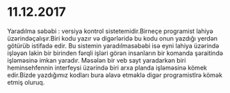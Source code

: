 # 11.12.2017
Yaradılma səbəbi : versiya kontrol sistetemidir.Birneçe programist lahiyə üzərindəçalışır.Biri kodu yazır və digərləridə bu kodu onun yazdığı yerdən götürüb istifadə edir. Bu sistemin yaradılmasəbəbi isə eyni lahiya üzərində işləyən lakin bir birinden fərqli işləri görən insanların bir komanda şəraitində işləməsinə imkan yaradır. Məsələn bir veb sayt yaradarkən biri heminsehfennin interfeysi üzərində biri arxa planda işləməsinə kömek edir.Bizde yazdığımız kodları bura əlavə etməklə digər programistlrə kömək etmiş oluruq.
